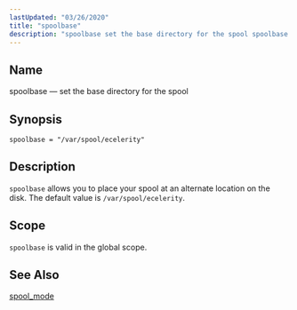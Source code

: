 ```yaml
---
lastUpdated: "03/26/2020"
title: "spoolbase"
description: "spoolbase set the base directory for the spool spoolbase var spool ecelerity spoolbase allows you to place your spool at an alternate location on the disk The default value is var spool ecelerity spoolbase is valid in the global scope spool mode..."
---
```


<a name="conf.ref.spoolbase"></a> 
## Name

spoolbase — set the base directory for the spool

## Synopsis

`spoolbase = "/var/spool/ecelerity"`

<a name="idp26636304"></a> 
## Description

`spoolbase` allows you to place your spool at an alternate location on the disk. The default value is `/var/spool/ecelerity`.

<a name="idp26639072"></a> 
## Scope

`spoolbase` is valid in the global scope.

<a name="idp26641328"></a> 
## See Also

[spool_mode](/momentum/4/config/ref-spool-mode)